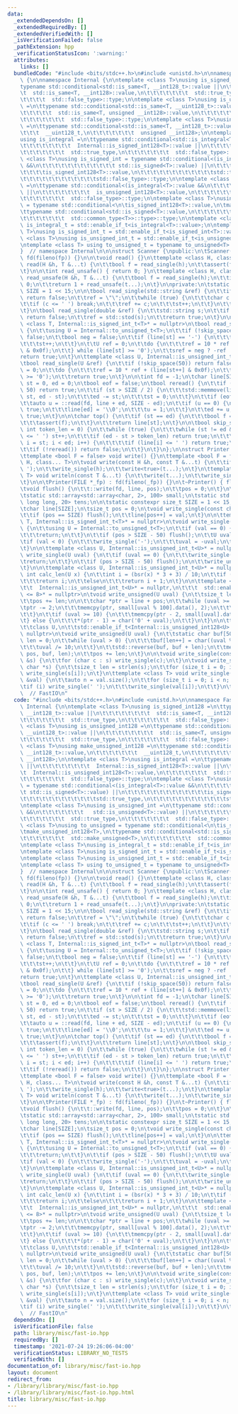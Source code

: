 ```yaml
---
data:
  _extendedDependsOn: []
  _extendedRequiredBy: []
  _extendedVerifiedWith: []
  _isVerificationFailed: false
  _pathExtension: hpp
  _verificationStatusIcon: ':warning:'
  attributes:
    links: []
  bundledCode: "#include <bits/stdc++.h>\n#include <unistd.h>\n\nnamespace FastIO\
    \ {\n\nnamespace Internal {\n\ntemplate <class T>\nusing is_signed_int128 =\n\t\
    typename std::conditional<std::is_same<T, __int128_t>::value ||\n\t\t\t\t\t\t\t\
    \t  std::is_same<T, __int128>::value,\n\t\t\t\t\t\t\t  std::true_type,\n\t\t\t\
    \t\t\t\t  std::false_type>::type;\n\ntemplate <class T>\nusing is_unsigned_int128\
    \ =\n\ttypename std::conditional<std::is_same<T, __uint128_t>::value ||\n\t\t\t\
    \t\t\t\t\t  std::is_same<T, unsigned __int128>::value,\n\t\t\t\t\t\t\t  std::true_type,\n\
    \t\t\t\t\t\t\t  std::false_type>::type;\n\ntemplate <class T>\nusing make_unsigned_int128\
    \ =\n\ttypename std::conditional<std::is_same<T, __int128_t>::value,\n\t\t\t\t\
    \t\t\t  __uint128_t,\n\t\t\t\t\t\t\t  unsigned __int128>;\n\ntemplate <class T>\n\
    using is_integral =\n\ttypename std::conditional<std::is_integral<T>::value ||\n\
    \t\t\t\t\t\t\t\t  Internal::is_signed_int128<T>::value ||\n\t\t\t\t\t\t\t\t  Internal::is_unsigned_int128<T>::value,\n\
    \t\t\t\t\t\t\t  std::true_type,\n\t\t\t\t\t\t\t  std::false_type>::type;\n\ntemplate\
    \ <class T>\nusing is_signed_int = typename std::conditional<(is_integral<T>::value\
    \ &&\n\t\t\t\t\t\t\t\t\t\t\t\t std::is_signed<T>::value) ||\n\t\t\t\t\t\t\t\t\t\
    \t\t\t\tis_signed_int128<T>::value,\n\t\t\t\t\t\t\t\t\t\t\t\tstd::true_type,\n\
    \t\t\t\t\t\t\t\t\t\t\t\tstd::false_type>::type;\n\ntemplate <class T>\nusing is_unsigned_int\
    \ =\n\ttypename std::conditional<(is_integral<T>::value &&\n\t\t\t\t\t\t\t   std::is_unsigned<T>::value)\
    \ ||\n\t\t\t\t\t\t\t\t  is_unsigned_int128<T>::value,\n\t\t\t\t\t\t\t  std::true_type,\n\
    \t\t\t\t\t\t\t  std::false_type>::type;\n\ntemplate <class T>\nusing to_unsigned\
    \ = typename std::conditional<\n\tis_signed_int128<T>::value,\n\tmake_unsigned_int128<T>,\n\
    \ttypename std::conditional<std::is_signed<T>::value,\n\t\t\t\t\t\t\t  std::make_unsigned<T>,\n\
    \t\t\t\t\t\t\t  std::common_type<T>>::type>::type;\n\ntemplate <class T>\nusing\
    \ is_integral_t = std::enable_if_t<is_integral<T>::value>;\n\ntemplate <class\
    \ T>\nusing is_signed_int_t = std::enable_if_t<is_signed_int<T>::value>;\n\ntemplate\
    \ <class T>\nusing is_unsigned_int_t = std::enable_if_t<is_unsigned_int<T>::value>;\n\
    \ntemplate <class T> using to_unsigned_t = typename to_unsigned<T>::type;\n\n\
    }  // namespace Internal\n\n\nstruct Scanner {\npublic:\n\tScanner(FILE* fp) :\
    \ fd(fileno(fp)) {}\n\n\tvoid read() {}\n\ttemplate <class H, class... T> void\
    \ read(H &h, T &...t) {\n\t\tbool f = read_single(h);\n\t\tassert(f);\n\t\tread(t...);\n\
    \t}\n\n\tint read_unsafe() { return 0; }\n\ttemplate <class H, class... T> int\
    \ read_unsafe(H &h, T &...t) {\n\t\tbool f = read_single(h);\n\t\tif (!f) return\
    \ 0;\n\t\treturn 1 + read_unsafe(t...);\n\t}\n\nprivate:\n\tstatic constexpr size_t\
    \ SIZE = 1 << 15;\n\n\tbool read_single(std::string &ref) {\n\t\tif (!skip_space())\
    \ return false;\n\t\tref = \"\";\n\t\twhile (true) {\n\t\t\tchar c = top();\n\t\
    \t\tif (c <= ' ') break;\n\t\t\tref += c;\n\t\t\tst++;\n\t\t}\n\t\treturn true;\n\
    \t}\n\tbool read_single(double &ref) {\n\t\tstd::string s;\n\t\tif (!read_single(s))\
    \ return false;\n\t\tref = std::stod(s);\n\t\treturn true;\n\t}\n\n\ttemplate\
    \ <class T, Internal::is_signed_int_t<T>* = nullptr>\n\tbool read_single(T &sref)\
    \ {\n\t\tusing U = Internal::to_unsigned_t<T>;\n\t\tif (!skip_space(50)) return\
    \ false;\n\t\tbool neg = false;\n\t\tif (line[st] == '-') {\n\t\t\tneg = true;\n\
    \t\t\tst++;\n\t\t}\n\t\tU ref = 0;\n\t\tdo {\n\t\t\tref = 10 * ref + (line[st++]\
    \ & 0x0f);\n\t\t} while (line[st] >= '0');\n\t\tsref = neg ? -ref : ref;\n\t\t\
    return true;\n\t}\n\ttemplate <class U, Internal::is_unsigned_int_t<U>* = nullptr>\n\
    \tbool read_single(U &ref) {\n\t\tif (!skip_space(50)) return false;\n\t\tref\
    \ = 0;\n\t\tdo {\n\t\t\tref = 10 * ref + (line[st++] & 0x0f);\n\t\t} while (line[st]\
    \ >= '0');\n\t\treturn true;\n\t}\n\n\tint fd = -1;\n\tchar line[SIZE];\n\tsize_t\
    \ st = 0, ed = 0;\n\tbool eof = false;\n\tbool reread() {\n\t\tif (ed - st >=\
    \ 50) return true;\n\t\tif (st > SIZE / 2) {\n\t\t\tstd::memmove(line, line +\
    \ st, ed - st);\n\t\t\ted -= st;\n\t\t\tst = 0;\n\t\t}\n\t\tif (eof) return false;\n\
    \t\tauto u = ::read(fd, line + ed, SIZE - ed);\n\t\tif (u == 0) {\n\t\t\teof =\
    \ true;\n\t\t\tline[ed] = '\\0';\n\t\t\tu = 1;\n\t\t}\n\t\ted += u;\n\t\treturn\
    \ true;\n\t}\n\n\tchar top() {\n\t\tif (st == ed) {\n\t\t\tbool f = reread();\n\
    \t\t\tassert(f);\n\t\t}\n\t\treturn line[st];\n\t}\n\n\tbool skip_space(unsigned\
    \ int token_len = 0) {\n\t\twhile (true) {\n\t\t\twhile (st != ed && line[st]\
    \ <= ' ') st++;\n\t\t\tif (ed - st > token_len) return true;\n\t\t\tfor (auto\
    \ i = st; i < ed; i++) {\n\t\t\t\tif (line[i] <= ' ') return true;\n\t\t\t}\n\t\
    \t\tif (!reread()) return false;\n\t\t}\n\t}\n};\n\nstruct Printer {\npublic:\n\
    \ttemplate <bool F = false> void write() {}\n\ttemplate <bool F = false, class\
    \ H, class... T>\n\tvoid write(const H &h, const T &...t) {\n\t\tif (F) write_single('\
    \ ');\n\t\twrite_single(h);\n\t\twrite<true>(t...);\n\t}\n\ttemplate <class...\
    \ T> void writeln(const T &...t) {\n\t\twrite(t...);\n\t\twrite_single('\\n');\n\
    \t}\n\n\tPrinter(FILE *_fp) : fd(fileno(_fp)) {}\n\t~Printer() { flush(); }\n\n\
    \tvoid flush() {\n\t\t::write(fd, line, pos);\n\t\tpos = 0;\n\t}\n\nprivate:\n\
    \tstatic std::array<std::array<char, 2>, 100> small;\n\tstatic std::array<unsigned\
    \ long long, 20> tens;\n\n\tstatic constexpr size_t SIZE = 1 << 15;\n\tint fd;\n\
    \tchar line[SIZE];\n\tsize_t pos = 0;\n\tvoid write_single(const char &val) {\n\
    \t\tif (pos == SIZE) flush();\n\t\tline[pos++] = val;\n\t}\n\n\ttemplate <class\
    \ T, Internal::is_signed_int_t<T>* = nullptr>\n\tvoid write_single(const T &val)\
    \ {\n\t\tusing U = Internal::to_unsigned_t<T>;\n\t\tif (val == 0) {\n\t\t\twrite_single('0');\n\
    \t\t\treturn;\n\t\t}\n\t\tif (pos > SIZE - 50) flush();\n\t\tU uval = val;\n\t\
    \tif (val < 0) {\n\t\t\twrite_single('-');\n\t\t\tuval = -uval;\n\t\t}\n\t\twrite_unsigned(uval);\n\
    \t}\n\n\ttemplate <class U, Internal::is_unsigned_int_t<U>* = nullptr>\n\tvoid\
    \ write_single(U uval) {\n\t\tif (uval == 0) {\n\t\t\twrite_single('0');\n\t\t\
    \treturn;\n\t\t}\n\t\tif (pos > SIZE - 50) flush();\n\n\t\twrite_unsigned(uval);\n\
    \t}\n\n\ttemplate <class U, Internal::is_unsigned_int_t<U>* = nullptr>\n\tstatic\
    \ int calc_len(U x) {\n\t\tint i = (bsr(x) * 3 + 3) / 10;\n\t\tif (x < tens[i])\n\
    \t\t\treturn i;\n\t\telse\n\t\t\treturn i + 1;\n\t}\n\n\ttemplate <class U,\n\t\
    \t\t  Internal::is_unsigned_int_t<U>* = nullptr,\n\t\t\t  std::enable_if_t<sizeof(U)\
    \ <= 8>* = nullptr>\n\tvoid write_unsigned(U uval) {\n\t\tsize_t len = calc_len(uval);\n\
    \t\tpos += len;\n\n\t\tchar *ptr = line + pos;\n\t\twhile (uval >= 100) {\n\t\t\
    \tptr -= 2;\n\t\t\tmemcpy(ptr, small[uval % 100].data(), 2);\n\t\t\tuval /= 100;\n\
    \t\t}\n\t\tif (uval >= 10) {\n\t\t\tmemcpy(ptr - 2, small[uval].data(), 2);\n\t\
    \t} else {\n\t\t\t*(ptr - 1) = char('0' + uval);\n\t\t}\n\t}\n\n\ttemplate <\n\
    \t\tclass U,\n\t\tstd::enable_if_t<Internal::is_unsigned_int128<U>::value>* =\
    \ nullptr>\n\tvoid write_unsigned(U uval) {\n\t\tstatic char buf[50];\n\t\tsize_t\
    \ len = 0;\n\t\twhile (uval > 0) {\n\t\t\tbuf[len++] = char((uval % 10) + '0');\n\
    \t\t\tuval /= 10;\n\t\t}\n\t\tstd::reverse(buf, buf + len);\n\t\tmemcpy(line +\
    \ pos, buf, len);\n\t\tpos += len;\n\t}\n\n\tvoid write_single(const std::string\
    \ &s) {\n\t\tfor (char c : s) write_single(c);\n\t}\n\tvoid write_single(const\
    \ char *s) {\n\t\tsize_t len = strlen(s);\n\t\tfor (size_t i = 0; i < len; i++)\
    \ write_single(s[i]);\n\t}\n\ttemplate <class T> void write_single(const std::vector<T>\
    \ &val) {\n\t\tauto n = val.size();\n\t\tfor (size_t i = 0; i < n; i++) {\n\t\t\
    \tif (i) write_single(' ');\n\t\t\twrite_single(val[i]);\n\t\t}\n\t}\n};\n\n}\
    \  // FastIO\n"
  code: "#include <bits/stdc++.h>\n#include <unistd.h>\n\nnamespace FastIO {\n\nnamespace\
    \ Internal {\n\ntemplate <class T>\nusing is_signed_int128 =\n\ttypename std::conditional<std::is_same<T,\
    \ __int128_t>::value ||\n\t\t\t\t\t\t\t\t  std::is_same<T, __int128>::value,\n\
    \t\t\t\t\t\t\t  std::true_type,\n\t\t\t\t\t\t\t  std::false_type>::type;\n\ntemplate\
    \ <class T>\nusing is_unsigned_int128 =\n\ttypename std::conditional<std::is_same<T,\
    \ __uint128_t>::value ||\n\t\t\t\t\t\t\t\t  std::is_same<T, unsigned __int128>::value,\n\
    \t\t\t\t\t\t\t  std::true_type,\n\t\t\t\t\t\t\t  std::false_type>::type;\n\ntemplate\
    \ <class T>\nusing make_unsigned_int128 =\n\ttypename std::conditional<std::is_same<T,\
    \ __int128_t>::value,\n\t\t\t\t\t\t\t  __uint128_t,\n\t\t\t\t\t\t\t  unsigned\
    \ __int128>;\n\ntemplate <class T>\nusing is_integral =\n\ttypename std::conditional<std::is_integral<T>::value\
    \ ||\n\t\t\t\t\t\t\t\t  Internal::is_signed_int128<T>::value ||\n\t\t\t\t\t\t\t\
    \t  Internal::is_unsigned_int128<T>::value,\n\t\t\t\t\t\t\t  std::true_type,\n\
    \t\t\t\t\t\t\t  std::false_type>::type;\n\ntemplate <class T>\nusing is_signed_int\
    \ = typename std::conditional<(is_integral<T>::value &&\n\t\t\t\t\t\t\t\t\t\t\t\
    \t std::is_signed<T>::value) ||\n\t\t\t\t\t\t\t\t\t\t\t\t\tis_signed_int128<T>::value,\n\
    \t\t\t\t\t\t\t\t\t\t\t\tstd::true_type,\n\t\t\t\t\t\t\t\t\t\t\t\tstd::false_type>::type;\n\
    \ntemplate <class T>\nusing is_unsigned_int =\n\ttypename std::conditional<(is_integral<T>::value\
    \ &&\n\t\t\t\t\t\t\t   std::is_unsigned<T>::value) ||\n\t\t\t\t\t\t\t\t  is_unsigned_int128<T>::value,\n\
    \t\t\t\t\t\t\t  std::true_type,\n\t\t\t\t\t\t\t  std::false_type>::type;\n\ntemplate\
    \ <class T>\nusing to_unsigned = typename std::conditional<\n\tis_signed_int128<T>::value,\n\
    \tmake_unsigned_int128<T>,\n\ttypename std::conditional<std::is_signed<T>::value,\n\
    \t\t\t\t\t\t\t  std::make_unsigned<T>,\n\t\t\t\t\t\t\t  std::common_type<T>>::type>::type;\n\
    \ntemplate <class T>\nusing is_integral_t = std::enable_if_t<is_integral<T>::value>;\n\
    \ntemplate <class T>\nusing is_signed_int_t = std::enable_if_t<is_signed_int<T>::value>;\n\
    \ntemplate <class T>\nusing is_unsigned_int_t = std::enable_if_t<is_unsigned_int<T>::value>;\n\
    \ntemplate <class T> using to_unsigned_t = typename to_unsigned<T>::type;\n\n\
    }  // namespace Internal\n\n\nstruct Scanner {\npublic:\n\tScanner(FILE* fp) :\
    \ fd(fileno(fp)) {}\n\n\tvoid read() {}\n\ttemplate <class H, class... T> void\
    \ read(H &h, T &...t) {\n\t\tbool f = read_single(h);\n\t\tassert(f);\n\t\tread(t...);\n\
    \t}\n\n\tint read_unsafe() { return 0; }\n\ttemplate <class H, class... T> int\
    \ read_unsafe(H &h, T &...t) {\n\t\tbool f = read_single(h);\n\t\tif (!f) return\
    \ 0;\n\t\treturn 1 + read_unsafe(t...);\n\t}\n\nprivate:\n\tstatic constexpr size_t\
    \ SIZE = 1 << 15;\n\n\tbool read_single(std::string &ref) {\n\t\tif (!skip_space())\
    \ return false;\n\t\tref = \"\";\n\t\twhile (true) {\n\t\t\tchar c = top();\n\t\
    \t\tif (c <= ' ') break;\n\t\t\tref += c;\n\t\t\tst++;\n\t\t}\n\t\treturn true;\n\
    \t}\n\tbool read_single(double &ref) {\n\t\tstd::string s;\n\t\tif (!read_single(s))\
    \ return false;\n\t\tref = std::stod(s);\n\t\treturn true;\n\t}\n\n\ttemplate\
    \ <class T, Internal::is_signed_int_t<T>* = nullptr>\n\tbool read_single(T &sref)\
    \ {\n\t\tusing U = Internal::to_unsigned_t<T>;\n\t\tif (!skip_space(50)) return\
    \ false;\n\t\tbool neg = false;\n\t\tif (line[st] == '-') {\n\t\t\tneg = true;\n\
    \t\t\tst++;\n\t\t}\n\t\tU ref = 0;\n\t\tdo {\n\t\t\tref = 10 * ref + (line[st++]\
    \ & 0x0f);\n\t\t} while (line[st] >= '0');\n\t\tsref = neg ? -ref : ref;\n\t\t\
    return true;\n\t}\n\ttemplate <class U, Internal::is_unsigned_int_t<U>* = nullptr>\n\
    \tbool read_single(U &ref) {\n\t\tif (!skip_space(50)) return false;\n\t\tref\
    \ = 0;\n\t\tdo {\n\t\t\tref = 10 * ref + (line[st++] & 0x0f);\n\t\t} while (line[st]\
    \ >= '0');\n\t\treturn true;\n\t}\n\n\tint fd = -1;\n\tchar line[SIZE];\n\tsize_t\
    \ st = 0, ed = 0;\n\tbool eof = false;\n\tbool reread() {\n\t\tif (ed - st >=\
    \ 50) return true;\n\t\tif (st > SIZE / 2) {\n\t\t\tstd::memmove(line, line +\
    \ st, ed - st);\n\t\t\ted -= st;\n\t\t\tst = 0;\n\t\t}\n\t\tif (eof) return false;\n\
    \t\tauto u = ::read(fd, line + ed, SIZE - ed);\n\t\tif (u == 0) {\n\t\t\teof =\
    \ true;\n\t\t\tline[ed] = '\\0';\n\t\t\tu = 1;\n\t\t}\n\t\ted += u;\n\t\treturn\
    \ true;\n\t}\n\n\tchar top() {\n\t\tif (st == ed) {\n\t\t\tbool f = reread();\n\
    \t\t\tassert(f);\n\t\t}\n\t\treturn line[st];\n\t}\n\n\tbool skip_space(unsigned\
    \ int token_len = 0) {\n\t\twhile (true) {\n\t\t\twhile (st != ed && line[st]\
    \ <= ' ') st++;\n\t\t\tif (ed - st > token_len) return true;\n\t\t\tfor (auto\
    \ i = st; i < ed; i++) {\n\t\t\t\tif (line[i] <= ' ') return true;\n\t\t\t}\n\t\
    \t\tif (!reread()) return false;\n\t\t}\n\t}\n};\n\nstruct Printer {\npublic:\n\
    \ttemplate <bool F = false> void write() {}\n\ttemplate <bool F = false, class\
    \ H, class... T>\n\tvoid write(const H &h, const T &...t) {\n\t\tif (F) write_single('\
    \ ');\n\t\twrite_single(h);\n\t\twrite<true>(t...);\n\t}\n\ttemplate <class...\
    \ T> void writeln(const T &...t) {\n\t\twrite(t...);\n\t\twrite_single('\\n');\n\
    \t}\n\n\tPrinter(FILE *_fp) : fd(fileno(_fp)) {}\n\t~Printer() { flush(); }\n\n\
    \tvoid flush() {\n\t\t::write(fd, line, pos);\n\t\tpos = 0;\n\t}\n\nprivate:\n\
    \tstatic std::array<std::array<char, 2>, 100> small;\n\tstatic std::array<unsigned\
    \ long long, 20> tens;\n\n\tstatic constexpr size_t SIZE = 1 << 15;\n\tint fd;\n\
    \tchar line[SIZE];\n\tsize_t pos = 0;\n\tvoid write_single(const char &val) {\n\
    \t\tif (pos == SIZE) flush();\n\t\tline[pos++] = val;\n\t}\n\n\ttemplate <class\
    \ T, Internal::is_signed_int_t<T>* = nullptr>\n\tvoid write_single(const T &val)\
    \ {\n\t\tusing U = Internal::to_unsigned_t<T>;\n\t\tif (val == 0) {\n\t\t\twrite_single('0');\n\
    \t\t\treturn;\n\t\t}\n\t\tif (pos > SIZE - 50) flush();\n\t\tU uval = val;\n\t\
    \tif (val < 0) {\n\t\t\twrite_single('-');\n\t\t\tuval = -uval;\n\t\t}\n\t\twrite_unsigned(uval);\n\
    \t}\n\n\ttemplate <class U, Internal::is_unsigned_int_t<U>* = nullptr>\n\tvoid\
    \ write_single(U uval) {\n\t\tif (uval == 0) {\n\t\t\twrite_single('0');\n\t\t\
    \treturn;\n\t\t}\n\t\tif (pos > SIZE - 50) flush();\n\n\t\twrite_unsigned(uval);\n\
    \t}\n\n\ttemplate <class U, Internal::is_unsigned_int_t<U>* = nullptr>\n\tstatic\
    \ int calc_len(U x) {\n\t\tint i = (bsr(x) * 3 + 3) / 10;\n\t\tif (x < tens[i])\n\
    \t\t\treturn i;\n\t\telse\n\t\t\treturn i + 1;\n\t}\n\n\ttemplate <class U,\n\t\
    \t\t  Internal::is_unsigned_int_t<U>* = nullptr,\n\t\t\t  std::enable_if_t<sizeof(U)\
    \ <= 8>* = nullptr>\n\tvoid write_unsigned(U uval) {\n\t\tsize_t len = calc_len(uval);\n\
    \t\tpos += len;\n\n\t\tchar *ptr = line + pos;\n\t\twhile (uval >= 100) {\n\t\t\
    \tptr -= 2;\n\t\t\tmemcpy(ptr, small[uval % 100].data(), 2);\n\t\t\tuval /= 100;\n\
    \t\t}\n\t\tif (uval >= 10) {\n\t\t\tmemcpy(ptr - 2, small[uval].data(), 2);\n\t\
    \t} else {\n\t\t\t*(ptr - 1) = char('0' + uval);\n\t\t}\n\t}\n\n\ttemplate <\n\
    \t\tclass U,\n\t\tstd::enable_if_t<Internal::is_unsigned_int128<U>::value>* =\
    \ nullptr>\n\tvoid write_unsigned(U uval) {\n\t\tstatic char buf[50];\n\t\tsize_t\
    \ len = 0;\n\t\twhile (uval > 0) {\n\t\t\tbuf[len++] = char((uval % 10) + '0');\n\
    \t\t\tuval /= 10;\n\t\t}\n\t\tstd::reverse(buf, buf + len);\n\t\tmemcpy(line +\
    \ pos, buf, len);\n\t\tpos += len;\n\t}\n\n\tvoid write_single(const std::string\
    \ &s) {\n\t\tfor (char c : s) write_single(c);\n\t}\n\tvoid write_single(const\
    \ char *s) {\n\t\tsize_t len = strlen(s);\n\t\tfor (size_t i = 0; i < len; i++)\
    \ write_single(s[i]);\n\t}\n\ttemplate <class T> void write_single(const std::vector<T>\
    \ &val) {\n\t\tauto n = val.size();\n\t\tfor (size_t i = 0; i < n; i++) {\n\t\t\
    \tif (i) write_single(' ');\n\t\t\twrite_single(val[i]);\n\t\t}\n\t}\n};\n\n}\
    \  // FastIO\n"
  dependsOn: []
  isVerificationFile: false
  path: library/misc/fast-io.hpp
  requiredBy: []
  timestamp: '2021-07-24 19:26:06-04:00'
  verificationStatus: LIBRARY_NO_TESTS
  verifiedWith: []
documentation_of: library/misc/fast-io.hpp
layout: document
redirect_from:
- /library/library/misc/fast-io.hpp
- /library/library/misc/fast-io.hpp.html
title: library/misc/fast-io.hpp
---
```

